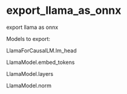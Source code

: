 # export_llama_as_onnx
export llama as onnx

Models to export:

LlamaForCausalLM.lm_head

LlamaModel.embed_tokens

LlamaModel.layers

LlamaModel.norm
